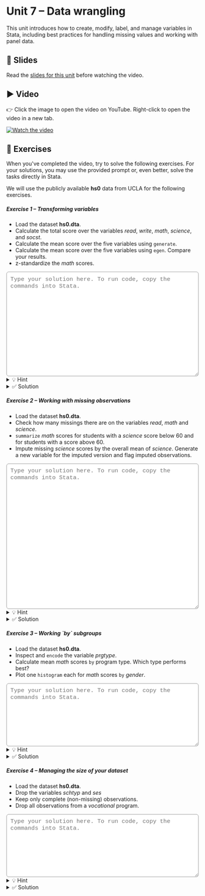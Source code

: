 # Unit 7 – Data wrangling

This unit introduces how to create, modify, label, and manage variables in Stata, including best practices for handling missing values and working with panel data.

## 📄 Slides

Read the [slides for this unit](unit07_slides.pdf) before watching the video.

## ▶️ Video

👉 Click the image to open the video on YouTube. Right-click to open the video in a new tab.

[![Watch the video](https://img.youtube.com/vi/SkVOn-abKwQ/0.jpg)](https://www.youtube.com/watch?v=SkVOn-abKwQ)

## 🧪 Exercises

When you've completed the video, try to solve the following exercises. For your solutions, you may use the provided prompt or, even better, solve the tasks directly in Stata.

<span style="display:block; margin-top:0.5em;"></span>

We will use the publicly available **hs0** data from UCLA for the following exercises. 

<h5>Exercise 1 – Transforming variables </h5>

- Load the dataset **hs0.dta**.
- Calculate the total score over the variables *read*, *write*, *math*, *science*, and *socst*.
- Calculate the mean score over the five variables using `generate`.
- Calculate the mean score over the five variables using `egen`. Compare your results.
- z-standardize the *math* scores.

<textarea id="ex1" rows="14"
  style="width:100%;
         font-family: ui-monospace, SFMono-Regular, Menlo, Consolas, 'Liberation Mono', monospace;
         font-size: 0.95rem;
         padding: 0.6rem;
         border: 1px solid #999;
         border-radius: 6px;
         color: #000;
         background-color: #fff;
         outline: none;
         box-shadow: none;"
  placeholder="Type your solution here. To run code, copy the commands into Stata."></textarea>
  
<details>
<summary>💡 Hint</summary>

You can load the data with `use "https://stats.idre.ucla.edu/stat/data/hs0", clear`. <br>
You can calculate the mean by dividing the total score by the number of categories. <br>
There is an `egen` function for mean calculation and z-standardization. 

</details>

<details>
<summary>✅ Solution</summary>

```stata
use "https://stats.idre.ucla.edu/stat/data/hs0", clear
gen total_score = read + write + math + science + socst
gen mean_score = total_score / 5
egen mean_score_comp = rowmean(read write math science socst)
br if mean_score != mean_score_comp
```

The mean calculation by hand excludes all observations that have missing information on any score variable. <br>
`egen rowmean()` ignores missing values.

```stata
egen math_z = std(math)
hist math_z, norm
```

</details>

<h5>Exercise 2 – Working with missing observations </h5>

- Load the dataset **hs0.dta**.
- Check how many missings there are on the variables *read*, *math* and *science*.
- `summarize` *math* scores for students with a *science* score below 60 and for students with a score above 60.
- Impute missing *science* scores by the overall mean of *science*. Generate a new variable for the imputed version and flag imputed observations.

<textarea id="ex2" rows="20"
  style="width:100%;
         font-family: ui-monospace, SFMono-Regular, Menlo, Consolas, 'Liberation Mono', monospace;
         font-size: 0.95rem;
         padding: 0.6rem;
         border: 1px solid #999;
         border-radius: 6px;
         color: #000;
         background-color: #fff;
         outline: none;
         box-shadow: none;"
  placeholder="Type your solution here. To run code, copy the commands into Stata."></textarea>

<details>
<summary>💡 Hint</summary>

You can use `codebook` or `tab [varname], miss` to inspect missing values. <br>
Remember that Stata treats missings as greater than any number. <br>
For the imputation, you could use a combination of `egen()` and `replace`.

</details>

<details>
<summary>✅ Solution</summary>

```stata
use "https://stats.idre.ucla.edu/stat/data/hs0", clear
codebook read math science
```

There are 5 missing science scores. The other two variables are complete.

```stata
sum math if science < 60
sum math if science > 60 & !missing(science)
```

Because missing is treated as greater than any number in Stata, use `!missing(var)` when you filter with `>` or `>=`.

```stata
clonevar science_imp = science // Generate version for imputation
gen miss_flag = 1 if missing(science) // Flag missing observations
egen science_mean = mean(science)
replace science_imp = science_mean if miss_flag == 1
sum science science_imp
```

Since we impute missing values with the overall mean, the mean of the imputed variable will be the same.

</details>


<h5>Exercise 3 – Working `by` subgroups </h5>

- Load the dataset **hs0.dta**.
- Inspect and `encode` the variable *prgtype*.
- Calculate mean *math* scores `by` program type. Which type performs best?
- Plot one `histogram` each for *math* scores `by` *gender*.

<textarea id="ex3" rows="8"
  style="width:100%;
         font-family: ui-monospace, SFMono-Regular, Menlo, Consolas, 'Liberation Mono', monospace;
         font-size: 0.95rem;
         padding: 0.6rem;
         border: 1px solid #999;
         border-radius: 6px;
         color: #000;
         background-color: #fff;
         outline: none;
         box-shadow: none;"
  placeholder="Type your solution here. To run code, copy the commands into Stata."></textarea>
  
<details>
<summary>💡 Hint</summary>

You do not have to create new variables for the mean scores. `summarize` works with `by` if the data is sorted. Use `bysort` for that. <br>
You can plot two seperate histograms or combine them in one graph. If *histogram* does not support `by`, you have to work with *if*-conditions instead.

</details> 

<details>
<summary>✅ Solution</summary>

```stata
use "https://stats.idre.ucla.edu/stat/data/hs0", clear
codebook prgtype
encode prgtype, gen(prgtype_num)
codebook prgtype_num
bysort prgtype_num: sum math
```

The academic tracks have the highest average math scores.

```stata
codebook gender
histogram math if gender == 1
histogram math if gender == 2
// Both in one graph
histogram math if gender == 1, col(red) addplot(histogram math if gender == 2)
// Using twoway
twoway (hist math if gender == 1, col(red)) (hist math if gender == 2)
```

</details>

<h5>Exercise 4 – Managing the size of your dataset </h5>

- Load the dataset **hs0.dta**.
- Drop the variables *schtyp* and *ses*
- Keep only complete (non-missing) observations.
- Drop all observations from a *vocational* program.

<textarea id="ex4" rows="8"
  style="width:100%;
         font-family: ui-monospace, SFMono-Regular, Menlo, Consolas, 'Liberation Mono', monospace;
         font-size: 0.95rem;
         padding: 0.6rem;
         border: 1px solid #999;
         border-radius: 6px;
         color: #000;
         background-color: #fff;
         outline: none;
         box-shadow: none;"
  placeholder="Type your solution here. To run code, copy the commands into Stata."></textarea>
  
<details>
<summary>💡 Hint</summary>

There is an `egen` function that you can use to count missings on `_all` variables for each observation. <br>
Check the storage type of *prgtype* before dropping observations.

</details>   
  
<details>
<summary>✅ Solution</summary>

```stata
use "https://stats.idre.ucla.edu/stat/data/hs0", clear
drop schtyp ses
// Generate help variable to count the missings on all variables
egen missings = rowmiss(_all)
keep if missings == 0
codebook prgtype
drop if prgtype == "vocati"
```

You could also `encode prgtype` before dropping variables if you do not want to work with strings.

</details>  
  
  

<span style="display:block; margin-top:4em;"></span>
